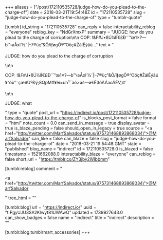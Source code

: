 +++
aliases = ["/post/172110535728/judge-how-do-you-plead-to-the-charge-of"]
date = 2018-03-21T19:54:48Z
id = "172110535728"
slug = "judge-how-do-you-plead-to-the-charge-of"
type = "tumblr-quote"

[tumblr]
id_string = "172110535728"
can_reply = false
interactability_reblog = "everyone"
reblog_key = "NdGrXmxP"
summary = "JUDGE: how do you plead to the charge of corruption\n\n COP: !&F#J•ßÚ¼IÏ€£Ð¨™œ1×?—b™›aÅxI‘½˜|–7®üç”&Õ/îƒøgÕ®”Oöç#ŽálÊýâú..."
text = "<p>JUDGE: how do you plead to the charge of corruption</p>\n\n<p>COP: !&amp;F#J•ßÚ¼IÏ€£Ð¨™œ1×?—b™›aÅxI‘½˜|–7®üç”&amp;Õ/îƒøgÕ®”Oöç#ŽálÊýâú ¥“óù°˜çæðÚºÐÿ;8QpM#¥èí=uh²¯àô&gt;øš—ø€Ê3ôÀÁaoÄÊV‚)#</p>\n\n<p>JUDGE: what</p>"
type = "quote"
post_url = "https://indirect.io/post/172110535728/judge-how-do-you-plead-to-the-charge-of"
is_blocks_post_format = false
format = "html"
note_count = 0.0
can_send_in_message = true
display_avatar = true
is_blaze_pending = false
should_open_in_legacy = true
source = "<a href=\"http://twitter.com/MarfSalvador/status/975731468893868034\">@MarfSalvador</a>"
can_like = false
can_blaze = false
slug = "judge-how-do-you-plead-to-the-charge-of"
date = "2018-03-21 19:54:48 GMT"
state = "published"
blog_name = "indirect"
id = 172110535728.0
is_blazed = false
timestamp = 1521662088.0
interactability_blaze = "everyone"
can_reblog = false
short_url = "https://tmblr.co/ZY3jby2WIbbmm"

[tumblr.reblog]
comment = "<p><a href=\"http://twitter.com/MarfSalvador/status/975731468893868034\">@MarfSalvador</a></p>"
tree_html = ""

[tumblr.blog]
url = "https://indirect.io/"
uuid = "t:PgyUJU3SA2Klwyt81UWAwQ"
updated = 1739927643.0
can_show_badges = false
name = "indirect"
title = "indirect"
description = ""

[tumblr.blog.tumblrmart_accessories]
+++
